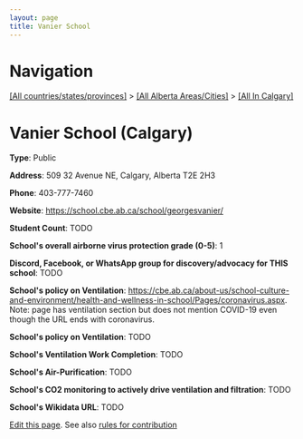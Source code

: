 ```yaml
---
layout: page
title: Vanier School
---
```

# Navigation

[[All countries/states/provinces]](../../..) > [[All Alberta Areas/Cities]](../..) > [[All In Calgary]](..)

# Vanier School (Calgary)

**Type**: Public

**Address**: 509 32 Avenue NE, Calgary, Alberta T2E 2H3

**Phone**: 403-777-7460

**Website**: <https://school.cbe.ab.ca/school/georgesvanier/>

**Student Count**: TODO

**School's overall airborne virus protection grade (0-5)**: 1

**Discord, Facebook, or WhatsApp group for discovery/advocacy for THIS school**: TODO

**School's policy on Ventilation**: <https://cbe.ab.ca/about-us/school-culture-and-environment/health-and-wellness-in-school/Pages/coronavirus.aspx>. Note: page has ventilation section but does not mention COVID-19 even though the URL ends with coronavirus.

**School's policy on Ventilation**: TODO

**School's Ventilation Work Completion**: TODO

**School's Air-Purification**: TODO

**School's CO2 monitoring to actively drive ventilation and filtration**: TODO

**School's Wikidata URL**: TODO


[Edit this page](https://github.com/ventilate-schools/AB/edit/main/./Calgary/Vanier_School.md). See also [rules for contribution](../../../contribution-rules/)